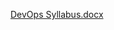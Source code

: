 [DevOps Syllabus.docx](https://github.com/Surendermandadi/AWS-DevOps/files/14548910/DevOps.Syllabus.docx)
